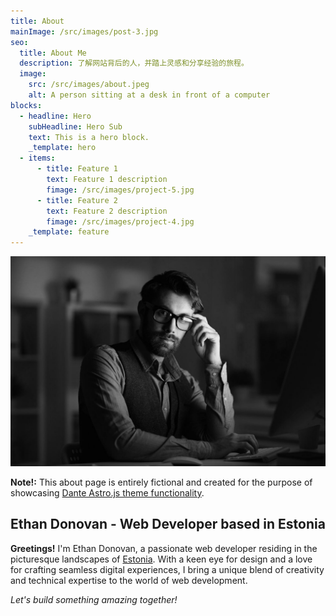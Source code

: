 ```yaml
---
title: About
mainImage: /src/images/post-3.jpg
seo:
  title: About Me
  description: 了解网站背后的人，并踏上灵感和分享经验的旅程。
  image:
    src: /src/images/about.jpeg
    alt: A person sitting at a desk in front of a computer
blocks:
  - headline: Hero
    subHeadline: Hero Sub
    text: This is a hero block.
    _template: hero
  - items:
      - title: Feature 1
        text: Feature 1 description
        fimage: /src/images/project-5.jpg
      - title: Feature 2
        text: Feature 2 description
        fimage: /src/images/project-4.jpg
    _template: feature
---
```


![Alt text for image](/src/images/about.jpeg)

**Note!:** This about page is entirely fictional and created for the purpose of showcasing [Dante Astro.js theme functionality](https://justgoodui.com/astro-themes/dante/).

## Ethan Donovan - Web Developer based in Estonia

**Greetings!** I'm Ethan Donovan, a passionate web developer residing in the picturesque landscapes of [Estonia](https://en.wikipedia.org/wiki/Estonia). With a keen eye for design and a love for crafting seamless digital experiences, I bring a unique blend of creativity and technical expertise to the world of web development.

*Let's build something amazing together!*

